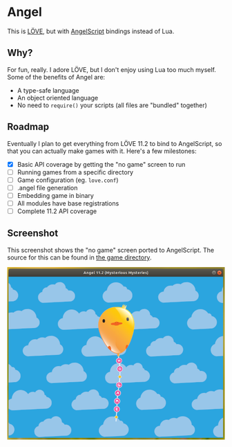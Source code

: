 # Angel
This is [LÖVE](https://love2d.org/), but with [AngelScript](http://angelcode.com/angelscript/) bindings instead of Lua.

## Why?
For fun, really. I adore LÖVE, but I don't enjoy using Lua too much myself. Some of the benefits of Angel are:

- A type-safe language
- An object oriented language
- No need to `require()` your scripts (all files are "bundled" together)

## Roadmap
Eventually I plan to get everything from LÖVE 11.2 to bind to AngelScript, so that you can actually make games with it. Here's a few milestones:

- [x] Basic API coverage by getting the "no game" screen to run
- [ ] Running games from a specific directory
- [ ] Game configuration (eg. `love.conf`)
- [ ] .angel file generation
- [ ] Embedding game in binary
- [ ] All modules have base registrations
- [ ] Complete 11.2 API coverage

## Screenshot
This screenshot shows the "no game" screen ported to AngelScript. The source for this can be found in [the game directory](/game).

![](Screenshot.png)
